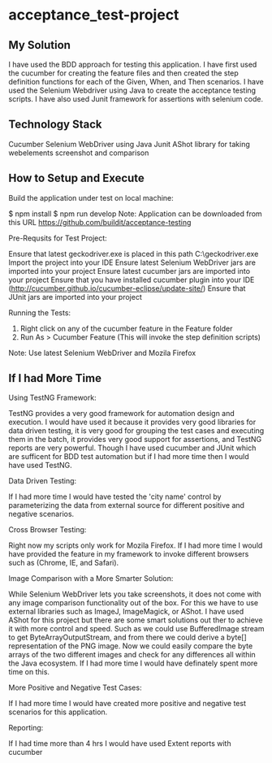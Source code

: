 # acceptance_test-project

My Solution
------------
I have used the BDD approach for testing this application. 
I have first used the cucumber for creating the feature files and then created the step definition functions for
each of the Given, When, and Then scenarios. I have used the Selenium Webdriver using Java to create the acceptance testing
scripts. I have also used Junit framework for assertions with selenium code.

Technology Stack
----------------
Cucumber
Selenium WebDriver using Java
Junit
AShot library for taking webelements screenshot and comparison

How to Setup and Execute
------------------------
Build the application under test on local machine:

$ npm install
$ npm run develop
Note: Application can be downloaded from this URL https://github.com/buildit/acceptance-testing

Pre-Requsits for Test Project:

Ensure that latest geckodriver.exe is placed in this path C:\\geckodriver.exe
Import the project into your IDE
Ensure latest Selenium WebDriver jars are imported into your project
Ensure latest cucumber jars are imported into your project
Ensure that you have installed cucumber plugin into your IDE (http://cucumber.github.io/cucumber-eclipse/update-site/)
Ensure that JUnit jars are imported into your project

Running the Tests:

1. Right click on any of the cucumber feature in the Feature folder
2. Run As > Cucumber Feature (This will invoke the step definition scripts)

Note: Use latest Selenium WebDriver and Mozila Firefox


If I had More Time
------------------

Using TestNG Framework:

TestNG provides a very good framework for automation design and execution. I would have used it because it provides very good
libraries for data driven testing, it is very good for grouping the test cases and executing them in the batch, it
provides very good support for assertions, and TestNG reports are very powerful. Though I have used cucumber and JUnit
which are sufficent for BDD test automation but if I had more time then I would have used TestNG.

Data Driven Testing:

If I had more time I would have tested the 'city name' control by parameterizing the data from external source 
for different positive and negative scenarios.

Cross Browser Testing:

Right now my scripts only work for Mozila Firefox. If I had more time I would have provided the feature in my framework 
to invoke different browsers such as (Chrome, IE, and Safari).

Image Comparison with a More Smarter Solution:

While Selenium WebDriver lets you take screenshots, it does not come with any image comparison functionality out of 
the box. For this we have to use external libraries such as ImageJ, ImageMagick, or AShot. I have used AShot for this
project but there are some smart solutions out ther to achieve it with more control and speed. Such as we could 
use BufferedImage stream to get ByteArrayOutputStream, and from there we could derive a byte[] representation of the 
PNG image. Now we could easily compare the byte arrays of the two different images and check for any differences
all within the Java ecosystem. If I had more time I would have definately spent more time on this.

More Positive and Negative Test Cases:

If I had more time I would have created more positive and negative test scenarios for this application.

Reporting:

If I had time more than 4 hrs I would have used Extent reports with cucumber



  
